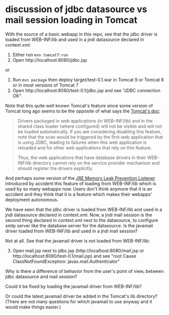 # discussion of jdbc datasource vs mail session loading in Tomcat

With the source of a basic webapp in this repo, see that the jdbc driver is loaded from WEB-INF/lib and used in a jndi datasource declared in context.xml:
1. Either run `mvn tomcat7:run`
2. Open http://localhost:8080/jdbc.jsp

or

1. Run `mvn package` then deploy target/test-0.1.war in Tomcat 9 or Tomcat 8 or in most versions of Tomcat 7
2. Open http://localhost:8080/test-0.1/jdbc.jsp and see "JDBC connection OK".

Note that this quite well known Tomcat's feature since some version of Tomcat long ago seems to be the opposite of what says the [Tomcat's doc](https://tomcat.apache.org/tomcat-9.0-doc/jndi-datasource-examples-howto.html#DriverManager,_the_service_provider_mechanism_and_memory_leaks):

> Drivers packaged in web applications (in WEB-INF/lib) and in the shared class loader (where configured) will not be visible and will not be loaded automatically. If you are considering disabling this feature, note that the scan would be triggered by the first web application that is using JDBC, leading to failures when this web application is reloaded and for other web applications that rely on this feature.
>
> Thus, the web applications that have database drivers in their WEB-INF/lib directory cannot rely on the service provider mechanism and should register the drivers explicitly.

And perhaps some version of the [JRE Memory Leak Prevention Listener](https://tomcat.apache.org/tomcat-9.0-doc/config/listeners.html) introduced by accident this feature of loading from WEB-INF/lib which is used by so many webapps now. Users don't think anymore that it is an accident and they think that it is a feature which makes their webapps' deployment autonomous.

We have seen that the jdbc driver is loaded from WEB-INF/lib and used in a jndi datasource declared in context.xml. Now, a jndi mail session is the second thing declared in context.xml next to the datasource, to configure smtp server like the database server for the datasource. Is the javamail driver loaded from WEB-INF/lib and used in a jndi mail session?

Not at all. See that the javamail driver is not loaded from WEB-INF/lib:

3. Open mail.jsp next to jdbc.jsp (http://localhost:8080/mail.jsp or http://localhost:8080/test-0.1/mail.jsp) and see "root Cause ClassNotFoundException: javax.mail.Authenticator"

Why is there a difference of behavior from the user's point of view, between jdbc datasource and mail session?

Could it be fixed by loading the javamail driver from WEB-INF/lib?

Or could the latest javamail driver be added in the Tomcat's lib directory? (There are not many questions for which javamail to use anyway and it would make things easier.)
